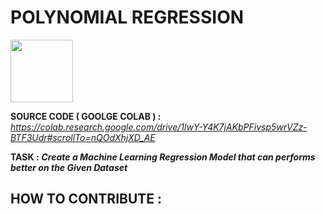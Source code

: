 # POLYNOMIAL REGRESSION
<img src="https://developers.google.com/community/dsc/images/dsc_lockup.png" height="100px">

**SOURCE CODE ( GOOLGE COLAB ) :** 
*https://colab.research.google.com/drive/1lwY-Y4K7jAKbPFivsp5wrVZz-BTF3Udr#scrollTo=nQOdXhjXD_AE*

**TASK :**
 ***Create a Machine Learning Regression Model that can performs better on the Given Dataset*** 
 
 **HOW TO CONTRIBUTE :**
 -

